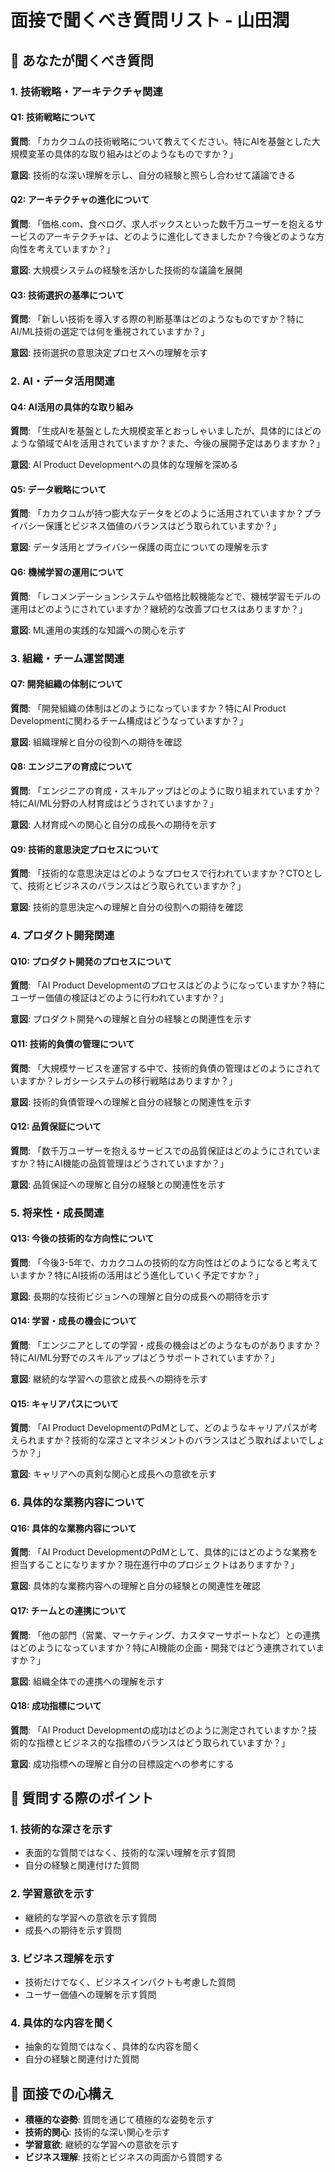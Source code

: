 # 面接で聞くべき質問リスト - 山田潤

## 🎯 あなたが聞くべき質問

### 1. **技術戦略・アーキテクチャ関連**

#### Q1: 技術戦略について
**質問**: 「カカクコムの技術戦略について教えてください。特にAIを基盤とした大規模変革の具体的な取り組みはどのようなものですか？」

**意図**: 技術的な深い理解を示し、自分の経験と照らし合わせて議論できる

#### Q2: アーキテクチャの進化について
**質問**: 「価格.com、食べログ、求人ボックスといった数千万ユーザーを抱えるサービスのアーキテクチャは、どのように進化してきましたか？今後どのような方向性を考えていますか？」

**意図**: 大規模システムの経験を活かした技術的な議論を展開

#### Q3: 技術選択の基準について
**質問**: 「新しい技術を導入する際の判断基準はどのようなものですか？特にAI/ML技術の選定では何を重視されていますか？」

**意図**: 技術選択の意思決定プロセスへの理解を示す

### 2. **AI・データ活用関連**

#### Q4: AI活用の具体的な取り組み
**質問**: 「生成AIを基盤とした大規模変革とおっしゃいましたが、具体的にはどのような領域でAIを活用されていますか？また、今後の展開予定はありますか？」

**意図**: AI Product Developmentへの具体的な理解を深める

#### Q5: データ戦略について
**質問**: 「カカクコムが持つ膨大なデータをどのように活用されていますか？プライバシー保護とビジネス価値のバランスはどう取られていますか？」

**意図**: データ活用とプライバシー保護の両立についての理解を示す

#### Q6: 機械学習の運用について
**質問**: 「レコメンデーションシステムや価格比較機能などで、機械学習モデルの運用はどのようにされていますか？継続的な改善プロセスはありますか？」

**意図**: ML運用の実践的な知識への関心を示す

### 3. **組織・チーム運営関連**

#### Q7: 開発組織の体制について
**質問**: 「開発組織の体制はどのようになっていますか？特にAI Product Developmentに関わるチーム構成はどうなっていますか？」

**意図**: 組織理解と自分の役割への期待を確認

#### Q8: エンジニアの育成について
**質問**: 「エンジニアの育成・スキルアップはどのように取り組まれていますか？特にAI/ML分野の人材育成はどうされていますか？」

**意図**: 人材育成への関心と自分の成長への期待を示す

#### Q9: 技術的意思決定プロセスについて
**質問**: 「技術的な意思決定はどのようなプロセスで行われていますか？CTOとして、技術とビジネスのバランスはどう取られていますか？」

**意図**: 技術的意思決定への理解と自分の役割への期待を確認

### 4. **プロダクト開発関連**

#### Q10: プロダクト開発のプロセスについて
**質問**: 「AI Product Developmentのプロセスはどのようになっていますか？特にユーザー価値の検証はどのように行われていますか？」

**意図**: プロダクト開発への理解と自分の経験との関連性を示す

#### Q11: 技術的負債の管理について
**質問**: 「大規模サービスを運営する中で、技術的負債の管理はどのようにされていますか？レガシーシステムの移行戦略はありますか？」

**意図**: 技術的負債管理への理解と自分の経験との関連性を示す

#### Q12: 品質保証について
**質問**: 「数千万ユーザーを抱えるサービスでの品質保証はどのようにされていますか？特にAI機能の品質管理はどうされていますか？」

**意図**: 品質保証への理解と自分の経験との関連性を示す

### 5. **将来性・成長関連**

#### Q13: 今後の技術的な方向性について
**質問**: 「今後3-5年で、カカクコムの技術的な方向性はどのようになると考えていますか？特にAI技術の活用はどう進化していく予定ですか？」

**意図**: 長期的な技術ビジョンへの理解と自分の成長への期待を示す

#### Q14: 学習・成長の機会について
**質問**: 「エンジニアとしての学習・成長の機会はどのようなものがありますか？特にAI/ML分野でのスキルアップはどうサポートされていますか？」

**意図**: 継続的な学習への意欲と成長への期待を示す

#### Q15: キャリアパスについて
**質問**: 「AI Product DevelopmentのPdMとして、どのようなキャリアパスが考えられますか？技術的な深さとマネジメントのバランスはどう取ればよいでしょうか？」

**意図**: キャリアへの真剣な関心と成長への意欲を示す

### 6. **具体的な業務内容について**

#### Q16: 具体的な業務内容について
**質問**: 「AI Product DevelopmentのPdMとして、具体的にはどのような業務を担当することになりますか？現在進行中のプロジェクトはありますか？」

**意図**: 具体的な業務内容への理解と自分の経験との関連性を確認

#### Q17: チームとの連携について
**質問**: 「他の部門（営業、マーケティング、カスタマーサポートなど）との連携はどのようになっていますか？特にAI機能の企画・開発ではどう連携されていますか？」

**意図**: 組織全体での連携への理解を示す

#### Q18: 成功指標について
**質問**: 「AI Product Developmentの成功はどのように測定されていますか？技術的な指標とビジネス的な指標のバランスはどう取られていますか？」

**意図**: 成功指標への理解と自分の目標設定への参考にする

## 📝 質問する際のポイント

### 1. **技術的な深さを示す**
- 表面的な質問ではなく、技術的な深い理解を示す質問
- 自分の経験と関連付けた質問

### 2. **学習意欲を示す**
- 継続的な学習への意欲を示す質問
- 成長への期待を示す質問

### 3. **ビジネス理解を示す**
- 技術だけでなく、ビジネスインパクトも考慮した質問
- ユーザー価値への理解を示す質問

### 4. **具体的な内容を聞く**
- 抽象的な質問ではなく、具体的な内容を聞く
- 自分の経験と関連付けた質問

## 🎯 面接での心構え

- **積極的な姿勢**: 質問を通じて積極的な姿勢を示す
- **技術的関心**: 技術的な深い関心を示す
- **学習意欲**: 継続的な学習への意欲を示す
- **ビジネス理解**: 技術とビジネスの両面から質問する








